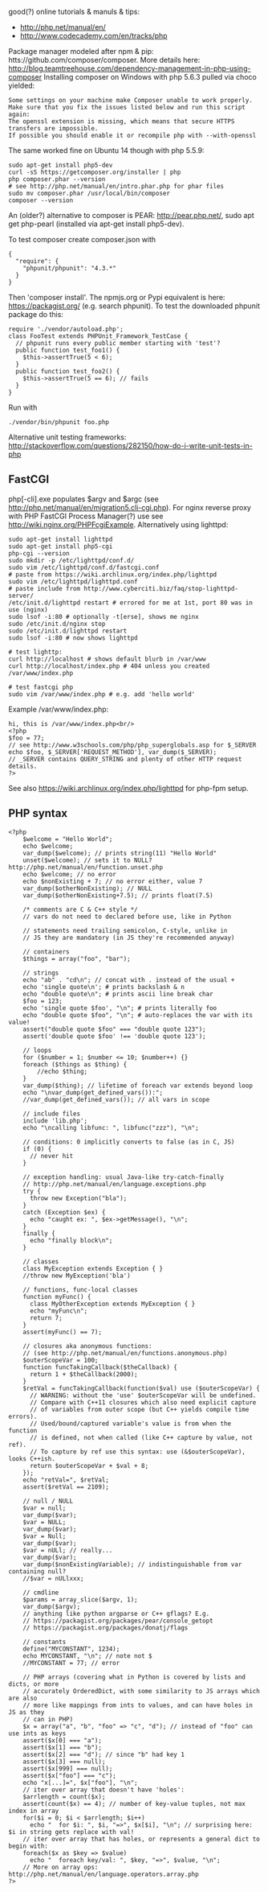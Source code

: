 good(?) online tutorials & manuls & tips:
* http://php.net/manual/en/
* http://www.codecademy.com/en/tracks/php

Package manager modeled after npm & pip: htts://github.com/composer/composer.
More details here: http://blog.teamtreehouse.com/dependency-management-in-php-using-composer
Installing composer on Windows with php 5.6.3 pulled via choco yielded:

```
Some settings on your machine make Composer unable to work properly.
Make sure that you fix the issues listed below and run this script again:
The openssl extension is missing, which means that secure HTTPS transfers are impossible.
If possible you should enable it or recompile php with --with-openssl
```

The same worked fine on Ubuntu 14 though with php 5.5.9:
```
sudo apt-get install php5-dev
curl -sS https://getcomposer.org/installer | php
php composer.phar --version
# see http://php.net/manual/en/intro.phar.php for phar files
sudo mv composer.phar /usr/local/bin/composer
composer --version
```

An (older?) alternative to composer is PEAR: http://pear.php.net/, sudo apt get
php-pearl (installed via apt-get install php5-dev).

To test composer create composer.json with
```
{
  "require": {
    "phpunit/phpunit": "4.3.*"
  }
}
```
Then 'composer install'. The npmjs.org or Pypi equivalent is here:
https://packagist.org/ (e.g. search phpunit). To test the downloaded phpunit
package do this:
```
require './vendor/autoload.php';
class FooTest extends PHPUnit_Framework_TestCase {
  // phpunit runs every public member starting with 'test'?
  public function test_foo1() {
    $this->assertTrue(5 < 6);
  }
  public function test_foo2() {
    $this->assertTrue(5 == 6); // fails
  }
}
```
Run with
```
./vendor/bin/phpunit foo.php
```
Alternative unit testing frameworks: http://stackoverflow.com/questions/282150/how-do-i-write-unit-tests-in-php

FastCGI
---
php[-cli].exe populates $argv and $argc (see http://php.net/manual/en/migration5.cli-cgi.php).
For nginx reverse proxy with PHP FastCGI Process Manager(?) use see
http://wiki.nginx.org/PHPFcgiExample. Alternatively using lighttpd:

```
sudo apt-get install lighttpd
sudo apt-get install php5-cgi
php-cgi --version
sudo mkdir -p /etc/lighttpd/conf.d/
sudo vim /etc/lighttpd/conf.d/fastcgi.conf
# paste from https://wiki.archlinux.org/index.php/lighttpd
sudo vim /etc/lighttpd/lighttpd.conf
# paste include from http://www.cyberciti.biz/faq/stop-lighttpd-server/
/etc/init.d/lighttpd restart # errored for me at 1st, port 80 was in use (nginx)
sudo lsof -i:80 # optionally -t[erse], shows me nginx
sudo /etc/init.d/nginx stop
sudo /etc/init.d/lighttpd restart
sudo lsof -i:80 # now shows lighttpd

# test lighttp:
curl http://localhost # shows default blurb in /var/www
curl http://localhost/index.php # 404 unless you created /var/www/index.php

# test fastcgi php
sudo vim /var/www/index.php # e.g. add 'hello world'
```

Example /var/www/index.php:
```
hi, this is /var/www/index.php<br/>
<?php
$foo = 77;
// see http://www.w3schools.com/php/php_superglobals.asp for $_SERVER
echo $foo, $_SERVER['REQUEST_METHOD'], var_dump($_SERVER);
// _SERVER contains QUERY_STRING and plenty of other HTTP request details.
?>
```


See also https://wiki.archlinux.org/index.php/lighttpd for php-fpm setup.

PHP syntax
---

```
<?php
    $welcome = "Hello World";
    echo $welcome;
    var_dump($welcome); // prints string(11) "Hello World"
    unset($welcome); // sets it to NULL? http://php.net/manual/en/function.unset.php
    echo $welcome; // no error
    echo $nonExisting + 7; // no error either, value 7
    var_dump($otherNonExisting); // NULL
    var_dump($otherNonExisting+7.5); // prints float(7.5)

    /* comments are C & C++ style */
    // vars do not need to declared before use, like in Python

    // statements need trailing semicolon, C-style, unlike in
    // JS they are mandatory (in JS they're recommended anyway)

    // containers
    $things = array("foo", "bar");

    // strings
    echo "ab" . "cd\n"; // concat with . instead of the usual +
    echo 'single quote\n'; # prints backslash & n
    echo "double quote\n"; # prints ascii line break char
    $foo = 123;
    echo 'single quote $foo', "\n"; # prints literally foo
    echo "double quote $foo", "\n"; # auto-replaces the var with its value!
    assert("double quote $foo" === "double quote 123");
    assert('double quote $foo' !== 'double quote 123');

    // loops
    for ($number = 1; $number <= 10; $number++) {}
    foreach ($things as $thing) {
        //echo $thing;
    }
    var_dump($thing); // lifetime of foreach var extends beyond loop
    echo "\nvar_dump(get_defined_vars()):";
    //var_dump(get_defined_vars()); // all vars in scope

    // include files
    include 'lib.php';
    echo "\ncalling libfunc: ", libfunc("zzz"), "\n";

    // conditions: 0 implicitly converts to false (as in C, JS)
    if (0) {
      // never hit
    }

    // exception handling: usual Java-like try-catch-finally
    // http://php.net/manual/en/language.exceptions.php
    try {
      throw new Exception("bla");
    }
    catch (Exception $ex) {
      echo "caught ex: ", $ex->getMessage(), "\n";
    }
    finally {
      echo "finally block\n";
    }

    // classes
    class MyException extends Exception { }
    //throw new MyException('bla')

    // functions, func-local classes
    function myFunc() {
      class MyOtherException extends MyException { }
      echo "myFunc\n";
      return 7;
    }
    assert(myFunc() == 7);

    // closures aka anonymous functions:
    // (see http://php.net/manual/en/functions.anonymous.php)
    $outerScopeVar = 100;
    function funcTakingCallback($theCallback) {
      return 1 + $theCallback(2000);
    }
    $retVal = funcTakingCallback(function($val) use ($outerScopeVar) {
      // WARNING: without the 'use' $outerScopeVar will be undefined.
      // Compare with C++11 closures which also need explicit capture
      // of variables from outer scope (but C++ yields compile time errors).
      // Used/bound/captured variable's value is from when the function
      // is defined, not when called (like C++ capture by value, not ref).
      // To capture by ref use this syntax: use (&$outerScopeVar), looks C++ish.
      return $outerScopeVar + $val + 8;
    });
    echo "retVal=", $retVal;
    assert($retVal == 2109);

    // null / NULL
    $var = null;
    var_dump($var);
    $var = NULL;
    var_dump($var);
    $var = Null;
    var_dump($var);
    $var = nULl; // really...
    var_dump($var);
    var_dump($nonExistingVariable); // indistinguishable from var containing null?
    //$var = nULlxxx;

    // cmdline
    $params = array_slice($argv, 1);
    var_dump($argv);
    // anything like python argparse or C++ gflags? E.g.
    // https://packagist.org/packages/pear/console_getopt
    // https://packagist.org/packages/donatj/flags

    // constants
    define("MYCONSTANT", 1234);
    echo MYCONSTANT, "\n"; // note not $
    //MYCONSTANT = 77; // error

    // PHP arrays (covering what in Python is covered by lists and dicts, or more
    // accurately OrderedDict, with some similarity to JS arrays which are also
    // more like mappings from ints to values, and can have holes in JS as they
    // can in PHP)
    $x = array("a", "b", "foo" => "c", "d"); // instead of "foo" can use ints as keys
    assert($x[0] === "a");
    assert($x[1] === "b");
    assert($x[2] === "d"); // since "b" had key 1
    assert($x[3] === null);
    assert($x[999] === null);
    assert($x["foo"] === "c");
    echo "x[...]=", $x["foo"], "\n";
    // iter over array that doesn't have 'holes':
    $arrlength = count($x);
    assert(count($x) == 4); // number of key-value tuples, not max index in array
    for($i = 0; $i < $arrlength; $i++)
      echo "  for $i: ", $i, "=>", $x[$i], "\n"; // surprising here: $i in string gets replace with val!
    // iter over array that has holes, or represents a general dict to begin with:
    foreach($x as $key => $value)
      echo "  foreach key/val: ", $key, "=>", $value, "\n";
    // More on array ops: http://php.net/manual/en/language.operators.array.php
?>
```
